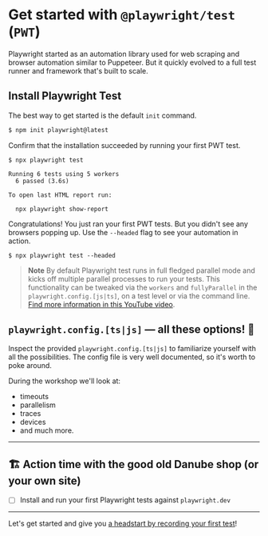 # Get started with `@playwright/test` (`PWT`)

Playwright started as an automation library used for web scraping and browser automation similar to Puppeteer. But it quickly evolved to a full test runner and framework that's built to scale.

## Install Playwright Test

The best way to get started is the default `init` command.

```bash
$ npm init playwright@latest
```

Confirm that the installation succeeded by running your first PWT test.

```
$ npx playwright test

Running 6 tests using 5 workers
  6 passed (3.6s)

To open last HTML report run:

  npx playwright show-report
```
Congratulations! You just ran your first PWT tests. But you didn't see any browsers popping up. Use the `--headed` flag to see your automation in action.

```
$ npx playwright test --headed
```

> **Note**
> By default Playwright test runs in full fledged parallel mode and kicks off multiple parallel processes to run your tests. This functionality can be tweaked via the `workers` and `fullyParallel` in the `playwright.config.[js|ts]`, on a test level or via the command line. [Find more information in this YouTube video](https://www.youtube.com/watch?v=fG0YePSS5iA&list=PLMZDRUOi3a8NtMq3PUS5iJc2pee38rurc&index=11).

## `playwright.config.[ts|js]` — all these options! 🤯

Inspect the provided `playwright.config.[ts|js]` to familiarize yourself with all the possibilities. The config file is very well documented, so it's worth to poke around.

During the workshop we'll look at:

- timeouts
- parallelism
- traces
- devices
- and much more.

-----

## 🏗️ Action time with the good old Danube shop (or your own site)

- [ ] Install and run your first Playwright tests against `playwright.dev`

-----

Let's get started and give you [a headstart by recording your first test](./02-recording-tests.md)!
